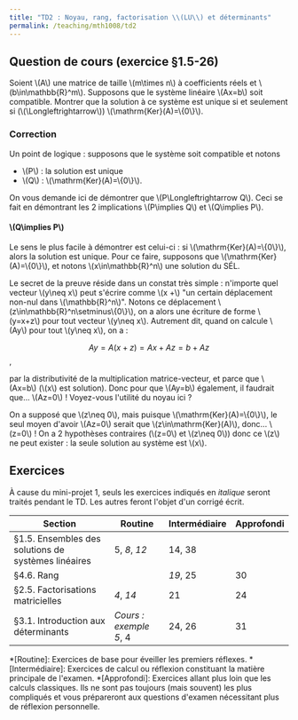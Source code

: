 ```yaml
---
title: "TD2 : Noyau, rang, factorisation \\(LU\\) et déterminants"
permalink: /teaching/mth1008/td2
---
```


## Question de cours (exercice §1.5-26)

Soient \\(A\\) une matrice de taille \\(m\times n\\) à coefficients réels et \\(b\in\mathbb{R}^m\\). Supposons que le système linéaire \\(Ax=b\\) soit compatible. Montrer que la solution à ce système est unique si et seulement si (\\(\Longleftrightarrow\\)) \\(\mathrm{Ker}(A)=\\{0\\}\\).

### Correction

Un point de logique : supposons que le système soit compatible et notons
- \\(P\\) : la solution est unique
- \\(Q\\) : \\(\mathrm{Ker}(A)=\\{0\\}\\).

On vous demande ici de démontrer que \\(P\Longleftrightarrow Q\\). Ceci se fait en démontrant les 2 implications \\(P\implies Q\\) et \\(Q\implies P\\).

#### \\(Q\implies P\\)

Le sens le plus facile à démontrer est celui-ci : si \\(\mathrm{Ker}(A)=\\{0\\}\\), alors la solution est unique. Pour ce faire, supposons que \\(\mathrm{Ker}(A)=\\{0\\}\\), et notons \\(x\in\mathbb{R}^n\\) une solution du SÉL.

Le secret de la preuve réside dans un constat très simple : n'importe quel vecteur \\(y\neq x\\) peut s'écrire comme \\(x +\\) "un certain déplacement non-nul dans \\(\mathbb{R}^n\\)". Notons ce déplacement \\(z\in\mathbb{R}^n\setminus\\{0\\}\\), on a alors une écriture de forme \\(y=x+z\\) pour tout vecteur \\(y\neq x\\). Autrement dit, quand on calcule \\(Ay\\) pour tout \\(y\neq x\\), on a :

$$Ay=A(x+z)=Ax+Az=b+Az$$,

par la distributivité de la multiplication matrice-vecteur, et parce que \\(Ax=b\\) (\\(x\\) est solution). Donc pour que \\(Ay=b\\) également, il faudrait que... \\(Az=0\\) ! Voyez-vous l'utilité du noyau ici ?

On a supposé que \\(z\neq 0\\), mais puisque \\(\mathrm{Ker}(A)=\\{0\\}\\), le seul moyen d'avoir \\(Az=0\\) serait que \\(z\in\mathrm{Ker}(A)\\), donc... \\(z=0\\) ! On a 2 hypothèses contraires (\\(z=0\\) et \\(z\neq 0\\)) donc ce \\(z\\) ne peut exister : la seule solution au système est \\(x\\).

## Exercices

À cause du mini-projet 1, seuls les exercices indiqués en *italique* seront traités pendant le TD. Les autres feront l'objet d'un corrigé écrit.

| Section                                             | Routine                | Intermédiaire | Approfondi |
| --------------------------------------------------- | ---------------------- | ------------- | ---------- |
| §1.5. Ensembles des solutions de systèmes linéaires | 5, *8*, *12*           | 14, 38        |            |
| §4.6. Rang                                          |                        | *19*, 25      | 30         |
| §2.5. Factorisations matricielles                   | *4*, *14*              | 21            | 24         |
| §3.1. Introduction aux déterminants                 | *Cours : exemple 5*, 4 | 24, 26        | 31         |


*[Routine]: Exercices de base pour éveiller les premiers réflexes.
*[Intermédiaire]: Exercices de calcul ou réflexion constituant la matière principale de l'examen.
*[Approfondi]: Exercices allant plus loin que les calculs classiques. Ils ne sont pas toujours (mais souvent) les plus compliqués et vous prépareront aux questions d'examen nécessitant plus de réflexion personnelle.